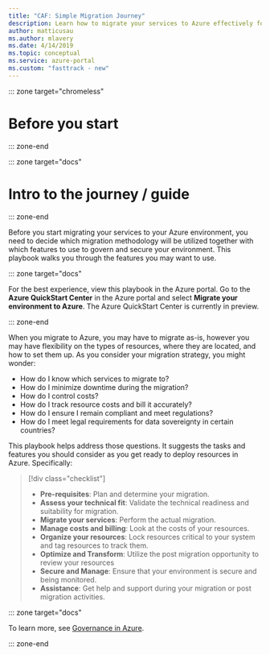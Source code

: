 ```yaml
---
title: "CAF: Simple Migration Journey"
description: Learn how to migrate your services to Azure effectively for your organization with step-by-step guidance.
author: matticusau
ms.author: mlavery
ms.date: 4/14/2019
ms.topic: conceptual
ms.service: azure-portal
ms.custom: "fasttrack - new"
---
```


::: zone target="chromeless"

# Before you start  

::: zone-end

::: zone target="docs"

# Intro to the journey / guide

::: zone-end

Before you start migrating your services to your Azure environment, you need to decide which migration methodology will be utilized together with which features to use to govern and secure your environment. This playbook walks you through the features you may want to use.

::: zone target="docs"

For the best experience, view this playbook in the Azure portal. Go to the **Azure QuickStart Center** in the Azure portal and select **Migrate your environment to Azure**. The Azure QuickStart Center is currently in preview.

::: zone-end

When you migrate to Azure, you may have to migrate as-is, however you may have flexibility on the types of resources, where they are located, and how to set them up. As you consider your migration strategy, you might wonder:

* How do I know which services to migrate to?
* How do I minimize downtime during the migration?
* How do I control costs?
* How do I track resource costs and bill it accurately?
* How do I ensure I remain compliant and meet regulations?
* How do I meet legal requirements for data sovereignty in certain countries?

This playbook helps address those questions. It suggests the tasks and features you should consider as you get ready to deploy resources in Azure. Specifically:

> [!div class="checklist"]
> * **Pre-requisites**: Plan and determine your migration.
> * **Assess your technical fit**: Validate the technical readiness and suitability for migration.
> * **Migrate your services**: Perform the actual migration.
> * **Manage costs and billing**: Look at the costs of your resources.
> * **Organize your resources**: Lock resources critical to your system and tag resources to track them.
> * **Optimize and Transform**: Utilize the post migration opportunity to review your resources
> * **Secure and Manage**: Ensure that your environment is secure and being monitored.
> * **Assistance**: Get help and support during your migration or post migration activities.

::: zone target="docs"

To learn more, see [Governance in Azure](/azure/security/governance-in-azure/).  

::: zone-end
